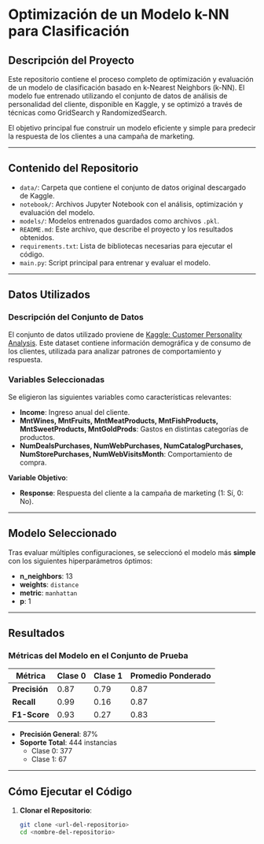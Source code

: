 # Optimización de un Modelo k-NN para Clasificación

## Descripción del Proyecto

Este repositorio contiene el proceso completo de optimización y evaluación de un modelo de clasificación basado en k-Nearest Neighbors (k-NN). El modelo fue entrenado utilizando el conjunto de datos de análisis de personalidad del cliente, disponible en Kaggle, y se optimizó a través de técnicas como GridSearch y RandomizedSearch.

El objetivo principal fue construir un modelo eficiente y simple para predecir la respuesta de los clientes a una campaña de marketing.

---

## Contenido del Repositorio

- `data/`: Carpeta que contiene el conjunto de datos original descargado de Kaggle.
- `notebook/`: Archivos Jupyter Notebook con el análisis, optimización y evaluación del modelo.
- `models/`: Modelos entrenados guardados como archivos `.pkl`.
- `README.md`: Este archivo, que describe el proyecto y los resultados obtenidos.
- `requirements.txt`: Lista de bibliotecas necesarias para ejecutar el código.
- `main.py`: Script principal para entrenar y evaluar el modelo.

---

## Datos Utilizados

### Descripción del Conjunto de Datos

El conjunto de datos utilizado proviene de [Kaggle: Customer Personality Analysis](https://www.kaggle.com/datasets/imakash3011/customer-personality-analysis). Este dataset contiene información demográfica y de consumo de los clientes, utilizada para analizar patrones de comportamiento y respuesta.

### Variables Seleccionadas
Se eligieron las siguientes variables como características relevantes:
- **Income**: Ingreso anual del cliente.
- **MntWines, MntFruits, MntMeatProducts, MntFishProducts, MntSweetProducts, MntGoldProds**: Gastos en distintas categorías de productos.
- **NumDealsPurchases, NumWebPurchases, NumCatalogPurchases, NumStorePurchases, NumWebVisitsMonth**: Comportamiento de compra.

**Variable Objetivo**:
- **Response**: Respuesta del cliente a la campaña de marketing (1: Sí, 0: No).

---

## Modelo Seleccionado

Tras evaluar múltiples configuraciones, se seleccionó el modelo más **simple** con los siguientes hiperparámetros óptimos:

- **n_neighbors**: 13
- **weights**: `distance`
- **metric**: `manhattan`
- **p**: 1

---

## Resultados

### Métricas del Modelo en el Conjunto de Prueba

| Métrica            | Clase 0 | Clase 1 | Promedio Ponderado |
|--------------------|---------|---------|---------------------|
| **Precisión**      | 0.87    | 0.79    | 0.87                |
| **Recall**         | 0.99    | 0.16    | 0.87                |
| **F1-Score**       | 0.93    | 0.27    | 0.83                |

- **Precisión General**: 87%
- **Soporte Total**: 444 instancias
  - Clase 0: 377
  - Clase 1: 67

---

## Cómo Ejecutar el Código

1. **Clonar el Repositorio**:
   ```bash
   git clone <url-del-repositorio>
   cd <nombre-del-repositorio>
